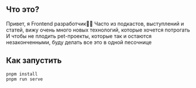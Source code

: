 ## Что это?

Привет, я Frontend разработчик👨‍💻
Часто из подкастов, выступлений и статей, вижу очень много новых технологий, которые хочется потрогать
И чтобы не плодить pet-проекты, которые так и остаются незаконченными, буду делать все это в одной песочнице

## Как запустить

```
pnpm install
pnpm run serve
```
